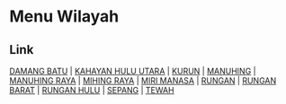# Menu Wilayah

## Link

[DAMANG BATU](https://github.com/gigit-pemilu/pemilu-2024-62-kalimantan-tengah/tree/main/pileg-dpr/hitung-suara/sub/62-kalimantan-tengah/sub/10-gunung-mas/sub/08-damang-batu)
 | 
[KAHAYAN HULU UTARA](https://github.com/gigit-pemilu/pemilu-2024-62-kalimantan-tengah/tree/main/pileg-dpr/hitung-suara/sub/62-kalimantan-tengah/sub/10-gunung-mas/sub/04-kahayan-hulu-utara)
 | 
[KURUN](https://github.com/gigit-pemilu/pemilu-2024-62-kalimantan-tengah/tree/main/pileg-dpr/hitung-suara/sub/62-kalimantan-tengah/sub/10-gunung-mas/sub/02-kurun)
 | 
[MANUHING](https://github.com/gigit-pemilu/pemilu-2024-62-kalimantan-tengah/tree/main/pileg-dpr/hitung-suara/sub/62-kalimantan-tengah/sub/10-gunung-mas/sub/06-manuhing)
 | 
[MANUHING RAYA](https://github.com/gigit-pemilu/pemilu-2024-62-kalimantan-tengah/tree/main/pileg-dpr/hitung-suara/sub/62-kalimantan-tengah/sub/10-gunung-mas/sub/11-manuhing-raya)
 | 
[MIHING RAYA](https://github.com/gigit-pemilu/pemilu-2024-62-kalimantan-tengah/tree/main/pileg-dpr/hitung-suara/sub/62-kalimantan-tengah/sub/10-gunung-mas/sub/07-mihing-raya)
 | 
[MIRI MANASA](https://github.com/gigit-pemilu/pemilu-2024-62-kalimantan-tengah/tree/main/pileg-dpr/hitung-suara/sub/62-kalimantan-tengah/sub/10-gunung-mas/sub/09-miri-manasa)
 | 
[RUNGAN](https://github.com/gigit-pemilu/pemilu-2024-62-kalimantan-tengah/tree/main/pileg-dpr/hitung-suara/sub/62-kalimantan-tengah/sub/10-gunung-mas/sub/05-rungan)
 | 
[RUNGAN BARAT](https://github.com/gigit-pemilu/pemilu-2024-62-kalimantan-tengah/tree/main/pileg-dpr/hitung-suara/sub/62-kalimantan-tengah/sub/10-gunung-mas/sub/12-rungan-barat)
 | 
[RUNGAN HULU](https://github.com/gigit-pemilu/pemilu-2024-62-kalimantan-tengah/tree/main/pileg-dpr/hitung-suara/sub/62-kalimantan-tengah/sub/10-gunung-mas/sub/10-rungan-hulu)
 | 
[SEPANG](https://github.com/gigit-pemilu/pemilu-2024-62-kalimantan-tengah/tree/main/pileg-dpr/hitung-suara/sub/62-kalimantan-tengah/sub/10-gunung-mas/sub/01-sepang)
 | 
[TEWAH](https://github.com/gigit-pemilu/pemilu-2024-62-kalimantan-tengah/tree/main/pileg-dpr/hitung-suara/sub/62-kalimantan-tengah/sub/10-gunung-mas/sub/03-tewah)

